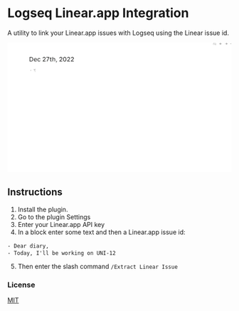 # Logseq Linear.app Integration

A utility to link your Linear.app issues with Logseq using the Linear issue id.

![Somethign](./demo.gif)

## Instructions

1. Install the plugin.
2. Go to the plugin Settings
3. Enter your Linear.app API key
4. In a block enter some text and then a Linear.app issue id:

```
- Dear diary,
- Today, I'll be working on UNI-12 
```
5. Then enter the slash command `/Extract Linear Issue`

### License

[MIT](./LICENSE)
